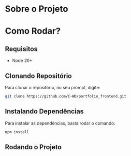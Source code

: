 # Sobre o Projeto

# Como Rodar?

## Requisitos

* Node 20+

## Clonando Repositório
Para clonar o repositório, no seu prompt, digite:
```bash
git clone https://github.com/C-WD/portfolio_frontend.git
```

## Instalando Dependências

Para instalar as dependências, basta rodar o comando:
```bash
npm install
```

## Rodando o Projeto
